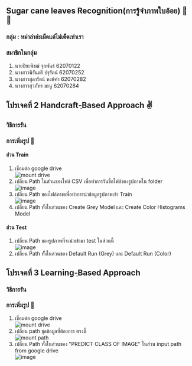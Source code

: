## Sugar cane leaves Recognition(การรู้จำภาพใบอ้อย) 🌿🍁

### กลุ่ม : หม่าล่าอ่ะเผ็ดแต่ไม่เด็ดเท่าเรา  

### สมาชิกในกลุ่ม 
1. นายปิยะพิชฌ์ จุลพันธ์ 62070122
2. นางสาวนิรันตรี  ปรุรัตน์ 62070252
3. นางสาวสุดารัตน์ หงษ์คำ 62070282
4. นางสาวสุวภัทร มะนู   62070284


## โปรเจคที่ 2 Handcraft-ฺBased Approach ✌
### วิธีการรัน

### การเพิ่มรูป 📸

#### ส่วน Train
1. เชื่อมต่อ google drive <br>
![mount drive](https://user-images.githubusercontent.com/73330190/119257740-ca915780-bbf0-11eb-863b-a00e396579e1.png)
2. เปลี่ยน Path ในส่วนของไฟล์ CSV เพื่อทำการรันชื่อไฟล์ของรูปภาพใน folder <br>
![image](https://user-images.githubusercontent.com/73290184/119261177-755d4200-bc00-11eb-9918-f67b011fdf5c.png)
3. เปลี่ยน Path ของไฟล์ภาพเพื่อทำการนำข้อมูลรูปภาพเข้า Train <br>
![image](https://user-images.githubusercontent.com/73290184/119261278-e3a20480-bc00-11eb-889e-27522955612d.png)
4. เปลี่ยน Path ทั้งในส่วนของ Create Grey Model และ Create Color Histograms Model <br>

#### ส่วน Test
1. เปลี่ยน Path ของรูปภาพที่จะนำเข้ามา test ในส่วนนี้ <br>
![image](https://user-images.githubusercontent.com/73290184/119261385-5ca15c00-bc01-11eb-8ddb-35cec93ea120.png)
2. เปลี่ยน Path ทัั้งในส่วนของ Default Run (Grey) และ Default Run (Color)

## โปรเจคที่ 3  Learning-ฺBased Approach 
### วิธีการรัน 

### การเพิ่มรูป 📸
1. เชื่อมต่อ google drive <br>
![mount drive](https://user-images.githubusercontent.com/73330190/119261570-2f08e280-bc02-11eb-98fb-536d5bd93ca3.png)
2. เปลี่ยน path ชุดข้อมูลที่ต้องการ ตรงนี้ <br>
![mount path](https://user-images.githubusercontent.com/73330190/119261575-37611d80-bc02-11eb-9578-52be4a617f8b.png)
3. เปลี่ยน Path ทั้งในส่วนของ "PREDICT CLASS OF IMAGE" ในส่วน input path from google drive <br>
![image](https://user-images.githubusercontent.com/73330190/119269500-29bb9000-bc22-11eb-8061-96740bec274e.png)
